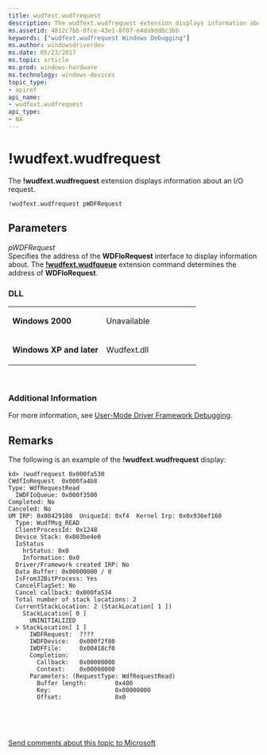 ```yaml
---
title: wudfext.wudfrequest
description: The wudfext.wudfrequest extension displays information about an I/O request.
ms.assetid: 4812c7bb-0fce-43e1-8f07-e4da9dd0c3bb
keywords: ["wudfext.wudfrequest Windows Debugging"]
ms.author: windowsdriverdev
ms.date: 05/23/2017
ms.topic: article
ms.prod: windows-hardware
ms.technology: windows-devices
topic_type:
- apiref
api_name:
- wudfext.wudfrequest
api_type:
- NA
---
```


# !wudfext.wudfrequest


The **!wudfext.wudfrequest** extension displays information about an I/O request.

```
!wudfext.wudfrequest pWDFRequest
```

## <span id="Parameters"></span><span id="parameters"></span><span id="PARAMETERS"></span>Parameters


<span id="_______pWDFRequest______"></span><span id="_______pwdfrequest______"></span><span id="_______PWDFREQUEST______"></span> *pWDFRequest*   
Specifies the address of the **WDFIoRequest** interface to display information about. The [**!wudfext.wudfqueue**](-wudfext-wudfqueue.md) extension command determines the address of **WDFIoRequest**.

### <span id="DLL"></span><span id="dll"></span>DLL

<table>
<colgroup>
<col width="50%" />
<col width="50%" />
</colgroup>
<tbody>
<tr class="odd">
<td align="left"><p><strong>Windows 2000</strong></p></td>
<td align="left"><p>Unavailable</p></td>
</tr>
<tr class="even">
<td align="left"><p><strong>Windows XP and later</strong></p></td>
<td align="left"><p>Wudfext.dll</p></td>
</tr>
</tbody>
</table>

 

### <span id="Additional_Information"></span><span id="additional_information"></span><span id="ADDITIONAL_INFORMATION"></span>Additional Information

For more information, see [User-Mode Driver Framework Debugging](user-mode-driver-framework-debugging.md).

Remarks
-------

The following is an example of the **!wudfext.wudfrequest** display:

```
kd> !wudfrequest 0x000fa530 
CWdfIoRequest  0x000fa4b8
Type: WdfRequestRead
  IWDFIoQueue: 0x000f3500
Completed: No
Canceled: No
UM IRP: 0x00429108  UniqueId: 0xf4  Kernel Irp: 0x0x936ef160
  Type: WudfMsg_READ
  ClientProcessId: 0x1248
  Device Stack: 0x003be4e0
  IoStatus
    hrStatus: 0x0
    Information: 0x0
  Driver/Framework created IRP: No
  Data Buffer: 0x00000000 / 0
  IsFrom32BitProcess: Yes
  CancelFlagSet: No
  Cancel callback: 0x000fa534
  Total number of stack locations: 2
  CurrentStackLocation: 2 (StackLocation[ 1 ])
    StackLocation[ 0 ]
      UNINITIALIZED
  > StackLocation[ 1 ]
      IWDFRequest:  ????
      IWDFDevice:   0x000f2f80
      IWDFFile:     0x00418cf0
      Completion:
        Callback:   0x00000000
        Context:    0x00000000
      Parameters: (RequestType: WdfRequestRead)
        Buffer length:        0x400
        Key:                  0x00000000
        Offset:               0x0
```

 

 

[Send comments about this topic to Microsoft](mailto:wsddocfb@microsoft.com?subject=Documentation%20feedback%20[debugger\debugger]:%20!wudfext.wudfrequest%20%20RELEASE:%20%285/15/2017%29&body=%0A%0APRIVACY%20STATEMENT%0A%0AWe%20use%20your%20feedback%20to%20improve%20the%20documentation.%20We%20don't%20use%20your%20email%20address%20for%20any%20other%20purpose,%20and%20we'll%20remove%20your%20email%20address%20from%20our%20system%20after%20the%20issue%20that%20you're%20reporting%20is%20fixed.%20While%20we're%20working%20to%20fix%20this%20issue,%20we%20might%20send%20you%20an%20email%20message%20to%20ask%20for%20more%20info.%20Later,%20we%20might%20also%20send%20you%20an%20email%20message%20to%20let%20you%20know%20that%20we've%20addressed%20your%20feedback.%0A%0AFor%20more%20info%20about%20Microsoft's%20privacy%20policy,%20see%20http://privacy.microsoft.com/default.aspx. "Send comments about this topic to Microsoft")




